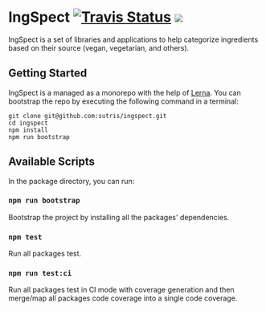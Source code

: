 # IngSpect <a href="https://travis-ci.com/sutris/ingspect"><img alt="Travis Status" src="https://travis-ci.com/sutris/ingspect.svg?token=p8EQStg3mnq2qNy2vcMo&branch=master"></a> <a href="https://codecov.io/gh/sutris/ingspect"><img src="https://codecov.io/gh/sutris/ingspect/branch/master/graph/badge.svg?token=q00eG8hqs8" /></a>

IngSpect is a set of libraries and applications to help categorize ingredients based on their source (vegan, vegetarian, and others).

## Getting Started

IngSpect is a managed as a monorepo with the help of [Lerna](https://lernajs.io/). You can bootstrap the repo by executing the following command in a terminal:

```
git clone git@github.com:sutris/ingspect.git
cd ingspect
npm install
npm run bootstrap
```

## Available Scripts

In the package directory, you can run:

### `npm run bootstrap`

Bootstrap the project by installing all the packages' dependencies.

### `npm test`

Run all packages test.

### `npm run test:ci`

Run all packages test in CI mode with coverage generation and then merge/map all packages code coverage into a single code coverage.
